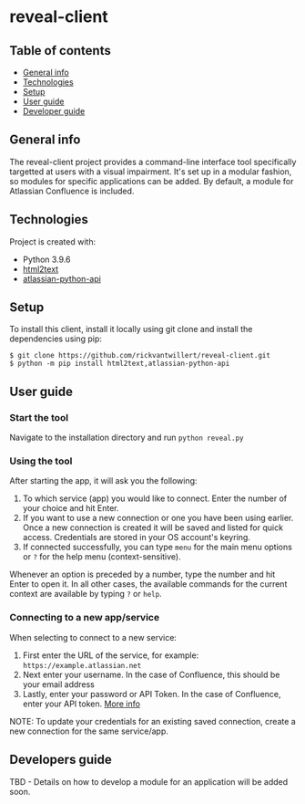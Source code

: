 # reveal-client

## Table of contents
* [General info](#general-info)
* [Technologies](#technologies)
* [Setup](#setup)
* [User guide](#user-guide)
* [Developer guide](#developer-guide)

## General info
The reveal-client project provides a command-line interface tool specifically
targetted at users with a visual impairment.
It's set up in a modular fashion, so modules for specific applications can be
added. By default, a module for Atlassian Confluence is included.
    
## Technologies
Project is created with:
* Python 3.9.6
* [html2text](https://pypi.org/project/html2text/)
* [atlassian-python-api](https://atlassian-python-api.readthedocs.io/)
    
## Setup
To install this client, install it locally using git clone and install the
dependencies using pip:

```
$ git clone https://github.com/rickvantwillert/reveal-client.git
$ python -m pip install html2text,atlassian-python-api
```

## User guide

### Start the tool
Navigate to the installation directory and run `python reveal.py`

### Using the tool
After starting the app, it will ask you the following:
1. To which service (app) you would like to connect. Enter the number of your
choice and hit Enter.
2. If you want to use a new connection or one you have been using earlier. Once
a new connection is created it will be saved and listed for quick access.
Credentials are stored in your OS account's keyring.
3. If connected successfully, you can type `menu` for the main menu options or
`?` for the help menu (context-sensitive).

Whenever an option is preceded by a number, type the number and hit Enter to
open it. In all other cases, the available commands for the current context are
available by typing `?` or `help`.

### Connecting to a new app/service
When selecting to connect to a new service:
1. First enter the URL of the service,
for example: `https://example.atlassian.net`
2. Next enter your username. In the case of Confluence, this should be your
email address
3. Lastly, enter your password or API Token. In the case of Confluence, enter
your API token.
[More info](https://id.atlassian.com/manage-profile/security/api-tokens)

NOTE: To update your credentials for an existing saved connection, create a new
connection for the same service/app.

## Developers guide
TBD - Details on how to develop a module for an application will be added soon.